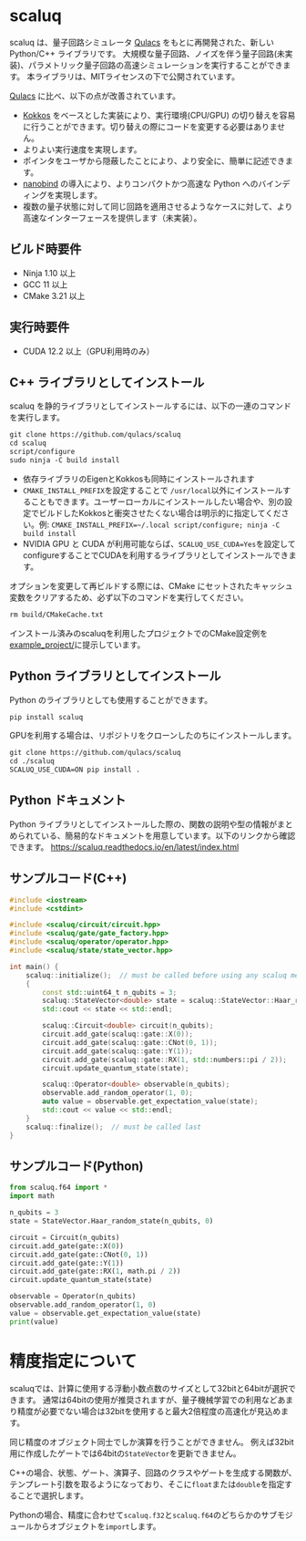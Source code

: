 # scaluq

scaluq は、量子回路シミュレータ [Qulacs](https://github.com/qulacs/qulacs) をもとに再開発された、新しい Python/C++ ライブラリです。
大規模な量子回路、ノイズを伴う量子回路(未実装)、パラメトリック量子回路の高速シミュレーションを実行することができます。
本ライブラリは、MITライセンスの下で公開されています。

[Qulacs](https://github.com/qulacs/qulacs) に比べ、以下の点が改善されています。

- [Kokkos](https://github.com/kokkos/kokkos) をベースとした実装により、実行環境(CPU/GPU) の切り替えを容易に行うことができます。切り替えの際にコードを変更する必要はありません。
- よりよい実行速度を実現します。
- ポインタをユーザから隠蔽したことにより、より安全に、簡単に記述できます。
- [nanobind](https://github.com/wjakob/nanobind) の導入により、よりコンパクトかつ高速な Python へのバインディングを実現します。
- 複数の量子状態に対して同じ回路を適用させるようなケースに対して、より高速なインターフェースを提供します（未実装）。

## ビルド時要件

- Ninja 1.10 以上
- GCC 11 以上
- CMake 3.21 以上

## 実行時要件
- CUDA 12.2 以上（GPU利用時のみ）

## C++ ライブラリとしてインストール

scaluq を静的ライブラリとしてインストールするには、以下の一連のコマンドを実行します。

```txt
git clone https://github.com/qulacs/scaluq
cd scaluq
script/configure
sudo ninja -C build install
```

- 依存ライブラリのEigenとKokkosも同時にインストールされます
- `CMAKE_INSTALL_PREFIX`を設定することで `/usr/local`以外にインストールすることもできます。ユーザーローカルにインストールしたい場合や、別の設定でビルドしたKokkosと衝突させたくない場合は明示的に指定してください。例: `CMAKE_INSTALL_PREFIX=~/.local script/configure; ninja -C build install`
- NVIDIA GPU と CUDA が利用可能ならば、`SCALUQ_USE_CUDA=Yes`を設定してconfigureすることでCUDAを利用するライブラリとしてインストールできます。

オプションを変更して再ビルドする際には、CMake にセットされたキャッシュ変数をクリアするため、必ず以下のコマンドを実行してください。

```txt
rm build/CMakeCache.txt
```

インストール済みのscaluqを利用したプロジェクトでのCMake設定例を[example_project/](example_project/CMakeLists.txt)に提示しています。

## Python ライブラリとしてインストール
Python のライブラリとしても使用することができます。
```txt
pip install scaluq
```

GPUを利用する場合は、リポジトリをクローンしたのちにインストールします。
```txt
git clone https://github.com/qulacs/scaluq
cd ./scaluq
SCALUQ_USE_CUDA=ON pip install . 
```

## Python ドキュメント
Python ライブラリとしてインストールした際の、関数の説明や型の情報がまとめられている、簡易的なドキュメントを用意しています。以下のリンクから確認できます。
https://scaluq.readthedocs.io/en/latest/index.html


## サンプルコード(C++)

```cpp
#include <iostream>
#include <cstdint>

#include <scaluq/circuit/circuit.hpp>
#include <scaluq/gate/gate_factory.hpp>
#include <scaluq/operator/operator.hpp>
#include <scaluq/state/state_vector.hpp>

int main() {
    scaluq::initialize();  // must be called before using any scaluq methods
    {
        const std::uint64_t n_qubits = 3;
        scaluq::StateVector<double> state = scaluq::StateVector::Haar_random_state(n_qubits, 0);
        std::cout << state << std::endl;

        scaluq::Circuit<double> circuit(n_qubits);
        circuit.add_gate(scaluq::gate::X(0));
        circuit.add_gate(scaluq::gate::CNot(0, 1));
        circuit.add_gate(scaluq::gate::Y(1));
        circuit.add_gate(scaluq::gate::RX(1, std::numbers::pi / 2));
        circuit.update_quantum_state(state);

        scaluq::Operator<double> observable(n_qubits);
        observable.add_random_operator(1, 0);
        auto value = observable.get_expectation_value(state);
        std::cout << value << std::endl;
    }
    scaluq::finalize();  // must be called last
}
```

## サンプルコード(Python)

```Python
from scaluq.f64 import *
import math

n_qubits = 3
state = StateVector.Haar_random_state(n_qubits, 0)

circuit = Circuit(n_qubits)
circuit.add_gate(gate::X(0))
circuit.add_gate(gate::CNot(0, 1))
circuit.add_gate(gate::Y(1))
circuit.add_gate(gate::RX(1, math.pi / 2))
circuit.update_quantum_state(state)

observable = Operator(n_qubits)
observable.add_random_operator(1, 0)
value = observable.get_expectation_value(state)
print(value)

```

# 精度指定について
scaluqでは、計算に使用する浮動小数点数のサイズとして32bitと64bitが選択できます。
通常は64bitの使用が推奨されますが、量子機械学習での利用などあまり精度が必要でない場合は32bitを使用すると最大2倍程度の高速化が見込めます。

同じ精度のオブジェクト同士でしか演算を行うことができません。
例えば32bit用に作成したゲートでは64bitの`StateVector`を更新できません。

C++の場合、状態、ゲート、演算子、回路のクラスやゲートを生成する関数が、テンプレート引数を取るようになっており、そこに`float`または`double`を指定することで選択します。

Pythonの場合、精度に合わせて`scaluq.f32`と`scaluq.f64`のどちらかのサブモジュールからオブジェクトを`import`します。
